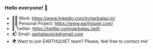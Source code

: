 ### Hello everyone! 🪷
- 👷‍♂️ Work: https://www.linkedin.com/in/garbalau-in/
- 👨‍💻 Personal Project: https://www.earthquiet.com/
- 🔮 Twitter: https://twitter.com/garbalau_twitt
- 📬 Email: garbalaunick@gmail.com
- 🌍 Want to join EARTHQUIET team? Please, feel free to contact me!

<!--
**garbalau-github/garbalau-github** is a ✨ _special_ ✨ repository because its `README.md` (this file) appears on your GitHub profile.

Here are some ideas to get you started:

- 🔭 I’m currently working on ...
- 🌱 I’m currently learning ...
- 👯 I’m looking to collaborate on ...
- 🤔 I’m looking for help with ...
- 💬 Ask me about ...
- 📫 How to reach me: ...
- 😄 Pronouns: ...
- ⚡ Fun fact: ...
-->
